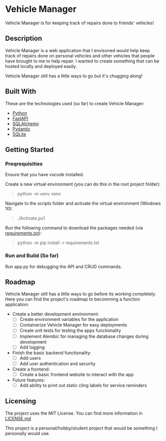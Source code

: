 # Vehicle Manager

Vehicle Manager is for keeping track of repairs done to friends' vehicles!

## Description

Vehicle Manager is a web application that I envisoned would help keep track of repairs done on personal 
vehicles and other vehicles that people have brought to me to help repair. I wanted to create something that
can be hosted locally and deployed easily. 

Vehicle Manager still has a little ways to go but it's chugging along!

## Built With

These are the technologies used (so far) to create Vehicle Manager:
- [Python](https://www.python.org/)
- [FastAPI](https://fastapi.tiangolo.com/)
- [SQLAlchemy](https://www.sqlalchemy.org/)
- [Pydantic](https://pydantic-docs.helpmanual.io/)
- [SQLite](https://www.sqlite.org/index.html)

## Getting Started

### Preqrequisities

Ensure that you have vscode installed.

Create a new virtual environment (you can do this in the root project folder):
> python -m venv venv

Navigate to the scripts folder and activate the virtual environment (Windows 10):
> ./Activate.ps1

Run the following command to download the packages needed (via [requirements.txt](/requirements.txt)):
> python -m pip install -r requirements.txt

### Run and Build (So far)

Run app.py for debugging the API and CRUD commands.

## Roadmap

Vehicle Manager still has a little ways to go before its working completely. 
Here you can find the project's roadmap to becomming a function application:

- Create a better development environment:
    - [ ] Create environment variables for the application
    - [ ] Containerize Vehicle Manager for easy deployments
    - [ ] Create unit tests for testing the apps functionality
    - [ ] Implement Alembic for managing the database changes during development
    - [ ] Add logging

- Finish the basic backend functionality:
    - [ ] Add users
    - [ ] Add user authentication and security

- Create a frontend:
    - [ ] Create a basic frontend website to interact with the app

- Future features:
    - [ ] Add ability to print out static cling labels for service reminders

## Licensing

The project uses the MIT License. You can find more information in [LICENSE.md](/LICENSE.md)

This project is a personal/hobby/student project that would be something I personally would use.




